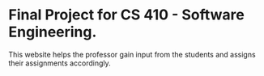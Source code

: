 # Final Project for CS 410 - Software Engineering. 
This website helps the professor gain input from the students and assigns their assignments accordingly. 
